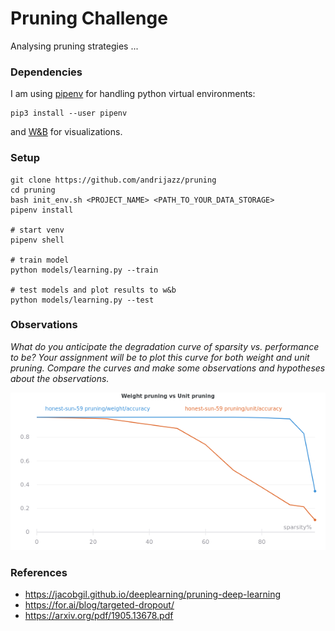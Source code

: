 # Pruning Challenge

Analysing pruning strategies ...

### Dependencies

I am using [pipenv](https://pipenv-es.readthedocs.io/es/stable/) for handling python virtual environments:
```
pip3 install --user pipenv
```
and [W&B](https://www.wandb.com/) for visualizations.

### Setup

```
git clone https://github.com/andrijazz/pruning
cd pruning
bash init_env.sh <PROJECT_NAME> <PATH_TO_YOUR_DATA_STORAGE>
pipenv install

# start venv
pipenv shell

# train model
python models/learning.py --train

# test models and plot results to w&b
python models/learning.py --test

```

### Observations

*What do you anticipate the degradation curve of sparsity vs. performance to be? Your assignment will be to plot this curve for both weight and unit pruning. Compare the curves and make some observations
and hypotheses about the observations.* 

![](https://github.com/andrijazz/pruning/blob/master/docs/plot2.png)

### References
* https://jacobgil.github.io/deeplearning/pruning-deep-learning
* https://for.ai/blog/targeted-dropout/
* https://arxiv.org/pdf/1905.13678.pdf
